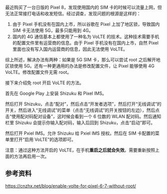 最近购买了一台日版的 Pixel 8，发现使用国内的 SIM 卡的时候可以流量上网，但无法正常接打电话和收发短信。经过调查，发现问题的根源是这样的：

1. 由于 Pixel 手机没有在国内上市，所以谷歌在 Pixel 上加了地区锁，导致国内 SIM 卡无法使用 5G，最多只能用到 4G。
2. 国内的 4G 通信基本上都使用了一种名为 VoLTE 的技术。这种技术需要手机的配置文件里有运营商的信息。由于 Pixel 手机没有在国内上市，自然 Pixel 里面也没有写入国内运营商的信息，因此无法使用 VoLTE。

综上所述，解决办法有两种：如果是 5G SIM 卡，那么可以尝试 root 之后解开地区锁使用 5G。还有一种更通用的办法是修改配置文件，让 Pixel 能够使用 4G VoLTE。修改配置文件无需 root。

接下来介绍免 root 开启 VoLTE 的方法。

首先在 Google Play 上安装 Shizuku 和 Pixel IMS。

然后打开 Shizuku，点击“配对”，然后点击“开发者选项”，然后打开“无线调试”的开关，然后进入“无线调试”的菜单（点击“无线调试”的开关按钮的左边），然后点击“使用配对码配对设备”，这时候会看到一个 6 位数的 WLAN 配对码。然后通知栏里 Shizuku 会提示你输入配对码，输入后回到 Shizuku，点击“启动”即可。

然后打开 Pxiel IMS。允许 Shizuku 给 Pxiel IMS 授权。然后在 SIM 卡配置的菜单里打开“启用 VoLTE”的选项即可。

注意：通过这种方法开启的 VoLTE，在手机**重启之后就会失效**。需要重新按照上面的方法再启用一次。

## 参考资料

https://cnzhx.net/blog/enable-volte-for-pixel-6-7-without-root/
